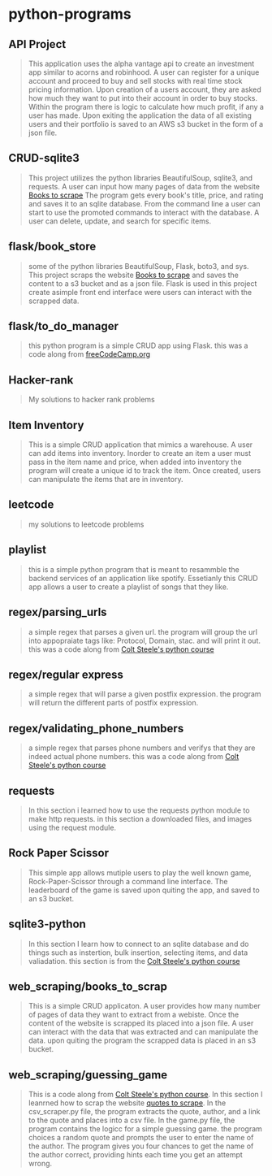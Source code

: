 # python-programs

## API Project
> This application uses the alpha vantage api to create an investment app similar to acorns and robinhood. A user can register for a unique account and proceed  to buy and sell stocks with real time stock pricing information. Upon creation of  a users account, they are asked how much they want to put into their account in order to buy stocks. Within the program there is logic to calculate how much profit, if any a user has made. Upon exiting the application the data of all existing users and their portfolio is saved to an AWS s3 bucket in the form of a json file.

## CRUD-sqlite3
> This project utilizes the python libraries BeautifulSoup, sqlite3, and requests. A user can input how many pages of data from the website [Books to scrape](https://books.toscrape.com/) The program gets every book's title, price, and rating and saves it to an sqlite database. From the command line a user can start to use the promoted commands to interact with the database. A user can delete, update, and search for specific items. 
 
## flask/book_store
> some of the python libraries BeautifulSoup, Flask, boto3, and sys. This project scraps the website [Books to scrape](https://books.toscrape.com/) and saves the content to a s3 bucket and as a json file. Flask is used in this project create asimple front end interface were users can interact with the scrapped data. 


## flask/to_do_manager 
> this python program is a simple CRUD app using Flask. this was a code along from [freeCodeCamp.org](https://www.youtube.com/watch?v=Z1RJmh_OqeA&t=2482s)


## Hacker-rank 
> My solutions to hacker rank problems

## Item Inventory
> This is a simple CRUD application that mimics a warehouse. A user can add items into inventory. Inorder to create an item a user must pass in the item name and price, when added into inventory the program will create a unique id to track the item. Once created, users can manipulate the items that are in inventory.

 ## leetcode
> my solutions to leetcode problems 

## playlist 
> this is a simple python program that is meant to resammble the backend services of an application like spotify. Essetianly this CRUD app allows a user to create a playlist of songs that they like. 

## regex/parsing_urls 
> a simple regex that parses a given url. the program will group the url into appopraiate tags like: Protocol, Domain, stac. and will print it out. this was a code along from [Colt Steele's python course](https://www.udemy.com/course/the-modern-python3-bootcamp/)


## regex/regular express 
> a simple regex that will parse a given postfix expression. the program will return the different parts of postfix expression. 

## regex/validating_phone_numbers
> a simple regex that parses phone numbers and verifys that they are indeed actual phone numbers. this was a code along from [Colt Steele's python course](https://www.udemy.com/course/the-modern-python3-bootcamp/)


## requests 
> In this section i learned how to use the requests python module to make http requests. in this section a downloaded files, and images using the request module.



## Rock Paper Scissor
> This simple app allows mutiple users to play the well known game, Rock-Paper-Scissor through a command line interface. The leaderboard of the game is saved upon quiting the app, and saved to an s3 bucket.



## sqlite3-python 
> In this section I learn how to connect to an sqlite database and do things such as instertion, bulk insertion, selecting items, and data valiadation. this section is from the [Colt Steele's python course](https://www.udemy.com/course/the-modern-python3-bootcamp/)


## web_scraping/books_to_scrap
> This is a simple CRUD applicaton. A user provides how many number of pages of data they want to extract from a webiste. Once the content of the website is scrapped its placed into a json file. A user can interact with the data that was extracted and can manipulate the data. upon quiting the program the scrapped data is placed in an s3 bucket.


## web_scraping/guessing_game 
> This is a code along from [Colt Steele's python course](https://www.udemy.com/course/the-modern-python3-bootcamp/). In this section I leanrned how to scrap the website [quotes to scrape](http://quotes.toscrape.com/). In the csv_scraper.py file, the program extracts the quote, author, and a link to the quote and places into a csv file. In the game.py file, the program contains the logicc for a simple guessing game. the program choices a random quote and prompts the user to enter the name of the author. The program gives you four chances to get the name of the author correct, providing hints each time you get an attempt wrong. 

 
 
